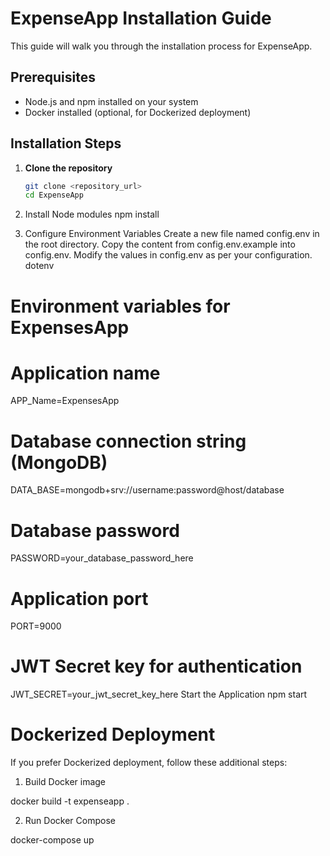 
# ExpenseApp Installation Guide

This guide will walk you through the installation process for ExpenseApp.

## Prerequisites
- Node.js and npm installed on your system
- Docker installed (optional, for Dockerized deployment)

## Installation Steps

1. **Clone the repository**
   ```bash
   git clone <repository_url>
   cd ExpenseApp

1. Install Node modules
npm install


2. Configure Environment Variables
Create a new file named config.env in the root directory.
Copy the content from config.env.example into config.env.
Modify the values in config.env as per your configuration.
dotenv

# Environment variables for ExpensesApp
# Application name
APP_Name=ExpensesApp
# Database connection string (MongoDB)
DATA_BASE=mongodb+srv://username:password@host/database
# Database password
PASSWORD=your_database_password_here
# Application port
PORT=9000
# JWT Secret key for authentication
JWT_SECRET=your_jwt_secret_key_here
Start the Application
npm start

# Dockerized Deployment 
If you prefer Dockerized deployment, follow these additional steps:

1. Build Docker image

docker build -t expenseapp .

2. Run Docker Compose

docker-compose up